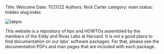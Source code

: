 Title: Welcome
Date: 11/21/22
Authors: Nick Carter
category: main
status: hidden
slug:index

![labpic](https://eddyrivaslab.github.io/images/labpic.jpg)

This website is a repository of tips and HOWTOs assembled by the members of the Eddy and Rivas Labs at Harvard.  It is not a good place to find documentation on our labs' software packages.  For that, please see the documentation PDFs and man pages that are included with each package.
